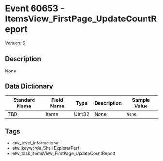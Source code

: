 # Event 60653 - ItemsView_FirstPage_UpdateCountReport
###### Version: 0

## Description
None

## Data Dictionary
|Standard Name|Field Name|Type|Description|Sample Value|
|---|---|---|---|---|
|TBD|Items|UInt32|None|`None`|

## Tags
* etw_level_Informational
* etw_keywords_Shell ExplorerPerf
* etw_task_ItemsView_FirstPage_UpdateCountReport